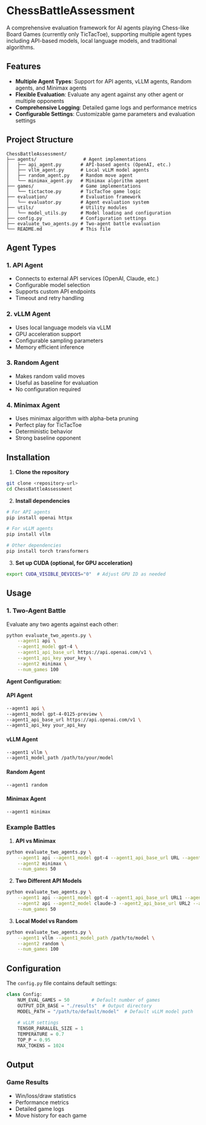 # ChessBattleAssessment

A comprehensive evaluation framework for AI agents playing Chess-like Board Games (currently only TicTacToe), supporting multiple agent types including API-based models, local language models, and traditional algorithms.

## Features

- **Multiple Agent Types**: Support for API agents, vLLM agents, Random agents, and Minimax agents
- **Flexible Evaluation**: Evaluate any agent against any other agent or multiple opponents
- **Comprehensive Logging**: Detailed game logs and performance metrics
- **Configurable Settings**: Customizable game parameters and evaluation settings

## Project Structure

```
ChessBattleAssessment/
├── agents/                 # Agent implementations
│   ├── api_agent.py       # API-based agents (OpenAI, etc.)
│   ├── vllm_agent.py      # Local vLLM model agents
│   ├── random_agent.py    # Random move agent
│   └── minimax_agent.py   # Minimax algorithm agent
├── games/                 # Game implementations
│   └── tictactoe.py       # TicTacToe game logic
├── evaluation/            # Evaluation framework
│   └── evaluator.py       # Agent evaluation system
├── utils/                 # Utility modules
│   └── model_utils.py     # Model loading and configuration
├── config.py              # Configuration settings
├── evaluate_two_agents.py # Two-agent battle evaluation
└── README.md              # This file
```

## Agent Types

### 1. API Agent
- Connects to external API services (OpenAI, Claude, etc.)
- Configurable model selection
- Supports custom API endpoints
- Timeout and retry handling

### 2. vLLM Agent
- Uses local language models via vLLM
- GPU acceleration support
- Configurable sampling parameters
- Memory efficient inference

### 3. Random Agent
- Makes random valid moves
- Useful as baseline for evaluation
- No configuration required

### 4. Minimax Agent
- Uses minimax algorithm with alpha-beta pruning
- Perfect play for TicTacToe
- Deterministic behavior
- Strong baseline opponent

## Installation

1. **Clone the repository**
```bash
git clone <repository-url>
cd ChessBattleAssessment
```

2. **Install dependencies**
```bash
# For API agents
pip install openai httpx

# For vLLM agents
pip install vllm

# Other dependencies
pip install torch transformers
```

3. **Set up CUDA (optional, for GPU acceleration)**
```bash
export CUDA_VISIBLE_DEVICES="0"  # Adjust GPU ID as needed
```

## Usage

### 1. Two-Agent Battle

Evaluate any two agents against each other:

```bash
python evaluate_two_agents.py \
    --agent1 api \
    --agent1_model gpt-4 \
    --agent1_api_base_url https://api.openai.com/v1 \
    --agent1_api_key your_key \
    --agent2 minimax \
    --num_games 100
```

**Agent Configuration:**

#### API Agent
```bash
--agent1 api \
--agent1_model gpt-4-0125-preview \
--agent1_api_base_url https://api.openai.com/v1 \
--agent1_api_key your_api_key
```

#### vLLM Agent
```bash
--agent1 vllm \
--agent1_model_path /path/to/your/model
```

#### Random Agent
```bash
--agent1 random
```

#### Minimax Agent
```bash
--agent1 minimax
```

### Example Battles

1. **API vs Minimax**
```bash
python evaluate_two_agents.py \
    --agent1 api --agent1_model gpt-4 --agent1_api_base_url URL --agent1_api_key KEY \
    --agent2 minimax \
    --num_games 50
```

2. **Two Different API Models**
```bash
python evaluate_two_agents.py \
    --agent1 api --agent1_model gpt-4 --agent1_api_base_url URL1 --agent1_api_key KEY1 \
    --agent2 api --agent2_model claude-3 --agent2_api_base_url URL2 --agent2_api_key KEY2 \
    --num_games 50
```

3. **Local Model vs Random**
```bash
python evaluate_two_agents.py \
    --agent1 vllm --agent1_model_path /path/to/model \
    --agent2 random \
    --num_games 100
```

## Configuration

The `config.py` file contains default settings:

```python
class Config:
    NUM_EVAL_GAMES = 50        # Default number of games
    OUTPUT_DIR_BASE = "./results"  # Output directory
    MODEL_PATH = "/path/to/default/model"  # Default vLLM model path
    
    # vLLM settings
    TENSOR_PARALLEL_SIZE = 1
    TEMPERATURE = 0.7
    TOP_P = 0.95
    MAX_TOKENS = 1024
```

## Output

### Game Results
- Win/loss/draw statistics
- Performance metrics
- Detailed game logs
- Move history for each game

